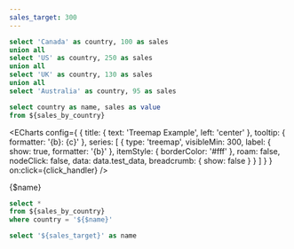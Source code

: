 ```yaml
---
sales_target: 300
---
```




```sql sales_by_country
select 'Canada' as country, 100 as sales
union all
select 'US' as country, 250 as sales
union all
select 'UK' as country, 130 as sales
union all
select 'Australia' as country, 95 as sales
```

```sql test_data
select country as name, sales as value
from ${sales_by_country}
```

<ECharts config={
    {
      title: {
        text: 'Treemap Example',
        left: 'center'
      },
        tooltip: {
            formatter: '{b}: {c}'
        },
      series: [
        {
          type: 'treemap',
          visibleMin: 300,
          label: {
            show: true,
            formatter: '{b}'
          },
          itemStyle: {
            borderColor: '#fff'
          },
          roam: false,
          nodeClick: false,
          data: data.test_data,
          breadcrumb: {
            show: false
          }
        }
      ]
      }
    }
    on:click={click_handler}
/>

{$name}

```sql filtered_sales
select *
from ${sales_by_country}
where country = '${$name}'
```

<DataTable data={filtered_sales} />

```sql filtered_sales2
select '${sales_target}' as name
```



<script>

    // Create a writable store for name
    let name = writable('');

    let other_name = 2;

    function click_handler(ev) {
        if (ev.detail && ev.detail.data) {
            // Update the store with the new name
            name.set(ev.detail.data.name);
            console.log($name); // Log the current value of the name
        }
    }
</script>
